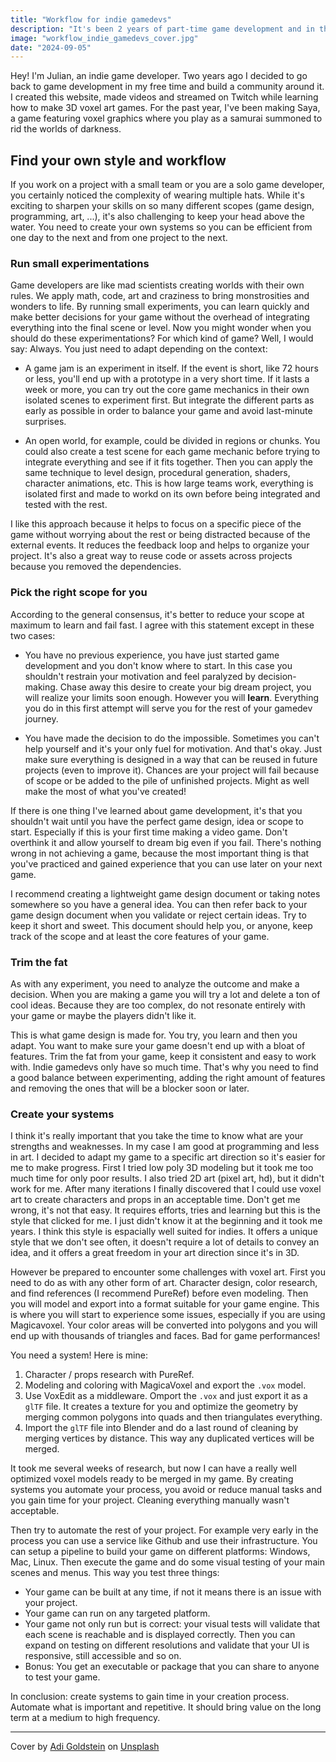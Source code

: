 ```yaml
---
title: "Workflow for indie gamedevs"
description: "It's been 2 years of part-time game development and in this post I share how defining my own workflow helped me to keep it up."
image: "workflow_indie_gamedevs_cover.jpg"
date: "2024-09-05"
---
```


Hey! I'm Julian, an indie game developer. Two years ago I decided to go back to game development in my free time and build a community around it. I created this website, made videos and streamed on Twitch while learning how to make 3D voxel art games. For the past year, I've been making Saya, a game featuring voxel graphics where you play as a samurai summoned to rid the worlds of darkness.

## Find your own style and workflow

If you work on a project with a small team or you are a solo game developer, you certainly noticed the complexity of wearing multiple hats. While it's exciting to sharpen your skills on so many different scopes (game design, programming, art, ...), it's also challenging to keep your head above the water. You need to create your own systems so you can be efficient from one day to the next and from one project to the next.

### Run small experimentations

Game developers are like mad scientists creating worlds with their own rules. We apply math, code, art and craziness to bring monstrosities and wonders to life. By running small experiments, you can learn quickly and make better decisions
for your game without the overhead of integrating everything into the final scene or level.
Now you might wonder when you should do these experimentations? For which kind of game? Well, I would say: Always. You
just need to adapt depending on the context:

- A game jam is an experiment in itself. If the event is short, like 72 hours or less, you'll end up with a prototype in
a very short time. If it lasts a week or more, you can try out the core game mechanics in their own isolated scenes to experiment first. But integrate the different parts as early as possible in order to balance your game and avoid last-minute surprises.

- An open world, for example, could be divided in regions or chunks. You could also create a test scene for each game mechanic before trying to integrate everything and see if it fits together. Then you can apply the same technique to level design, procedural generation, shaders, character animations, etc. This is how large teams work, everything is isolated first and made to workd on its own before being integrated and tested with the rest.

I like this approach because it helps to focus on a specific piece of the game without worrying about the rest or being
distracted because of the external events. It reduces the feedback loop and helps to organize your project. It's also a
great way to reuse code or assets across projects because you removed the dependencies.

### Pick the right scope for you

According to the general consensus, it's better to reduce your scope at maximum to learn and fail fast. I agree with this statement except in these two cases:

- You have no previous experience, you have just started game development and you don't know where to start. In this case you shouldn't restrain your motivation and feel paralyzed by decision-making. Chase away this desire to create your big dream project, you will realize your limits soon enough. However you will **learn**. Everything you do in this first attempt will serve you for the rest of your gamedev journey.

- You have made the decision to do the impossible. Sometimes you can't help yourself and it's your only fuel for motivation. And that's okay. Just make sure everything is designed in a way that can be reused in future projects (even to improve it). Chances are your project will fail because of scope or be added to the pile of unfinished projects. Might as well make the most of what you've created!

If there is one thing I've learned about game development, it's that you shouldn't wait until you have the perfect game design, idea or scope to start. Especially if this is your first time making a video game. Don't overthink it and allow yourself to dream big even if you fail. There's nothing wrong in not achieving a game, because the most important thing is that you've practiced and gained experience that you can use later on your next game.

I recommend creating a lightweight game design document or taking notes somewhere so you have a general idea. You can then refer back to your game design document when you validate or reject certain ideas. Try to keep it short and sweet. This document should help you, or anyone, keep track of the scope and at least the core features of your game.

### Trim the fat

As with any experiment, you need to analyze the outcome and make a decision. When you are making a game you will try a lot and delete a ton of cool ideas. Because they are too complex, do not resonate entirely with your game or maybe the players didn't like it.

This is what game design is made for. You try, you learn and then you adapt. You want to make sure your game doesn't end up with a bloat of features. Trim the fat from your game, keep it consistent and easy to work with. Indie gamedevs only have so much time. That's why you need to find a good balance between experimenting, adding the right amount of features and removing the ones that will be a blocker soon or later.

### Create your systems

I think it's really important that you take the time to know what are your strengths and weaknesses. In my case I am good at programming and less in art. I decided to adapt my game to a specific art direction so it's easier for me to make progress. First I tried low poly 3D modeling but it took me too much time for only poor results. I also tried 2D art (pixel art, hd), but it didn't work for me. After many iterations I finally discovered that I could use voxel art to create
characters and props in an acceptable time. Don't get me wrong, it's not that easy. It requires efforts, tries and
learning but this is the style that clicked for me. I just didn't know it at the beginning and it took me years. I think this style is espacially well suited for indies. It offers a unique style that we don't see often, it doesn't require a
lot of details to convey an idea, and it offers a great freedom in your art direction since it's in 3D.

However be prepared to encounter some challenges with voxel art. First you need to do as with any other form of art.
Character design, color research, and find references (I recommend PureRef) before even modeling. Then you will model
and export into a format suitable for your game engine. This is where you will start to experience some issues, especially if you are using Magicavoxel. Your color areas will be converted into polygons and you will end up with thousands of triangles and faces. Bad for game performances!

You need a system! Here is mine:

1. Character / props research with PureRef.
2. Modeling and coloring with MagicaVoxel and export the `.vox` model.
3. Use VoxEdit as a middleware. Omport the `.vox` and just export it as a `glTF` file. It creates a texture for you and optimize the geometry by merging common polygons into quads and then triangulates everything.
4. Import the `glTF` file into Blender and do a last round of cleaning by merging vertices by distance. This way any duplicated vertices will be merged.

It took me several weeks of research, but now I can have a really well optimized voxel models ready to be merged in my game. By creating systems you automate your process, you avoid or reduce manual tasks and you gain time for your project. Cleaning everything manually wasn't acceptable.

Then try to automate the rest of your project. For example very early in the process you can use a service like Github and use their infrastructure. You can setup a pipeline to build your game on different platforms: Windows, Mac, Linux. Then execute the game and do some visual testing of your main scenes and menus. This way you test three things:

- Your game can be built at any time, if not it means there is an issue with your project.
- Your game can run on any targeted platform.
- Your game not only run but is correct: your visual tests will validate that each scene is reachable and is displayed correctly. Then you can expand on testing on different resolutions and validate that your UI is responsive, still accessible and so on.
- Bonus: You get an executable or package that you can share to anyone to test your game.

In conclusion: create systems to gain time in your creation process. Automate what is important and repetitive. It should bring value on the long term at a medium to high frequency.

---

Cover by <a href="https://unsplash.com/@adigold1?utm_content=creditCopyText&utm_medium=referral&utm_source=unsplash">Adi Goldstein</a> on <a href="https://unsplash.com/photos/black-and-red-audio-mixer-Tmc0wu2kf-s?utm_content=creditCopyText&utm_medium=referral&utm_source=unsplash">Unsplash</a>
